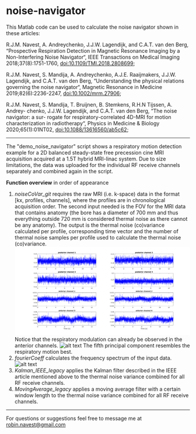 # noise-navigator
This Matlab code can be used to calculate the noise navigator shown in these articles:

R.J.M. Navest, A. Andreychenko, J.J.W. Lagendijk, and C.A.T. van den Berg, “Prospective
Respiration Detection in Magnetic Resonance Imaging by a Non-Interfering
Noise Navigator“, IEEE Transactions on Medical Imaging 2018;37(8):1751-1760,
[doi:10.1109/TMI.2018.2808699](http://dx.doi.org/10.1109/TMI.2018.2808699);

R.J.M. Navest, S. Mandija, A. Andreychenko, A.J.E. Raaijmakers, J.J.W. Lagendijk,
and C.A.T. van den Berg, “Understanding the physical relations governing
the noise navigator“, Magnetic Resonance in Medicine 2019;82(6):2236-2247,
[doi:10.1002/mrm.27906](http://dx.doi.org/10.1002/mrm.27906);

R.J.M. Navest, S. Mandija, T. Bruijnen, B. Stemkens, R.H.N Tijssen, A. Andrey-
chenko, J.J.W. Lagendijk, and C.A.T. van den Berg, “The noise navigator: a sur-
rogate for respiratory-correlated 4D-MRI for motion characterization in
radiotherapy“, Physics in Medicine & Biology 2020;65(1):01NT02, [doi:10.1088/13616560/ab5c62](http://dx.doi.org/10.1088/1361-6560/ab5c62);

---

The "demo_noise_navigator" script shows a respiratory motion detection example for a 2D balanced steady-state free precession cine MRI acquisition acquired at a 1.5T hybrid MRI-linac system. Due to size limitations, the data was uploaded for the individual RF receive channels separately and combined again in the script.

**Function overview** in order of appearance
1. *noiseCoVar_git* requires the raw MRI (i.e. k-space) data in the format [kx, profiles, channels], where the profiles are in chronological acquisition order. The second input needed is the FOV for the MRI data that contains anatomy (the bore has a diameter of 700 mm and thus everything outside 720 mm is considered thermal noise as there cannot be any anatomy). The output is the thermal noise (co)variance calculated per profile, corresponding time vector and the number of thermal noise samples per profile used to calculate the thermal noise (co)variance.
![alt text](https://github.com/rnavest/noise-navigator/blob/master/tnv_pc.png "Figure 1")
Notice that the respiratory modulation can already be observed in the anterior channels.
![alt text](https://github.com/rnavest/noise-navigator/blob/master/ft_tnv_pca.png "Figure 2")
The fifth principal component resembles the respiratory motion best.
2. *fourierCoeff* calculates the frequency spectrum of the input data.
![alt text](https://github.com/rnavest/noise-navigator/blob/master/ft_tnv_pca_ft.png "Figure 3")
3. *Kalman_IEEE_legacy* applies the Kalman filter described in the IEEE article mentioned above to the thermal noise variance combined for all RF receive channels.
4. *MovingAverage_legacy* applies a moving average filter with a certain window length to the thermal noise variance combined for all RF receive channels.

---

For questions or suggestions feel free to message me at robin.navest@gmail.com
